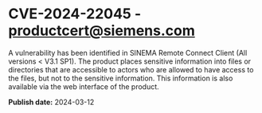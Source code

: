 # CVE-2024-22045 - productcert@siemens.com

A vulnerability has been identified in SINEMA Remote Connect Client (All versions < V3.1 SP1). The product places sensitive information into files or directories that are accessible to actors who are allowed to have access to the files, but not to the sensitive information. This information is also available via the web interface of the product.

**Publish date:** 2024-03-12

